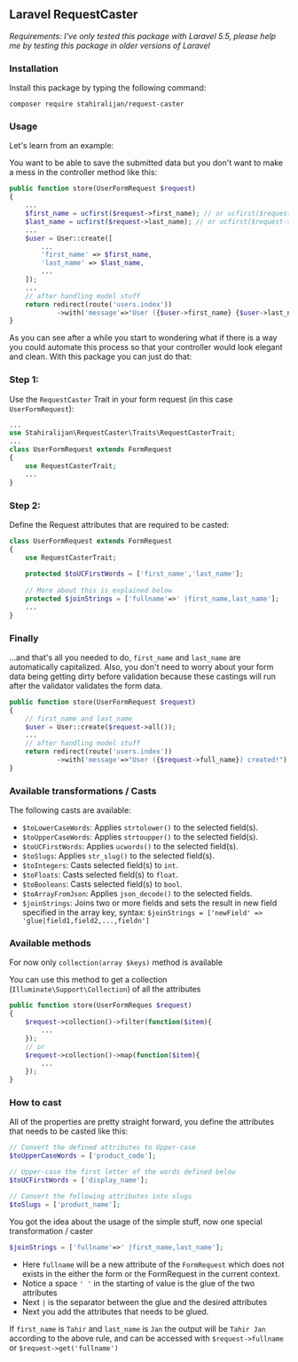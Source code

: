 ## Laravel RequestCaster

*Requirements: I've only tested this package with Laravel 5.5, please help me by testing this package in older versions of Laravel*

### Installation

Install this package by typing the following command:
```shell
composer require stahiralijan/request-caster
```
### Usage
Let's learn from an example:

You want to be able to save the submitted data but you don't want to make a mess in the controller method like this:
```php
public function store(UserFormRequest $request)
{
    ...
    $first_name = ucfirst($request->first_name); // or ucfirst($request->get('first_name')
    $last_name = ucfirst($request->last_name); // or ucfirst($request->get('last_name') 
    ...
    $user = User::create([
        ...
        'first_name' => $first_name,
        'last_name' => $last_name,
        ...
    ]);
    ...
    // after handling model stuff
    return redirect(route('users.index'))
            ->with('message'=>"User ({$user->first_name} {$user->last_name}) created!");
}
```

As you can see after a while you start to wondering what if there is a way you could automate this process so that 
your controller would look elegant and clean. With this package you can just do that:

### Step 1:
Use the `RequestCaster` Trait in your form request (in this case `UserFormRequest`):
```php
...
use Stahiralijan\RequestCaster\Traits\RequestCasterTrait;
...
class UserFormRequest extends FormRequest
{
    use RequestCasterTrait;
    ...
}
```

### Step 2:
Define the Request attributes that are required to be casted:
```php
class UserFormRequest extends FormRequest
{
    use RequestCasterTrait;
    
    protected $toUCFirstWords = ['first_name','last_name'];
    
    // More about this is explained below
    protected $joinStrings = ['fullname'=>' |first_name,last_name'];
    ...
}
```
### Finally
...and that's all you needed to do, `first_name` and `last_name` are automatically capitalized. Also, you don't need to worry about your form data being getting dirty before validation because these castings will run after the validator validates the form data. 
```php
public function store(UserFormRequest $request)
{
    // first_name and last_name  
    $user = User::create($request->all());
    ...
    // after handling model stuff
    return redirect(route('users.index'))
            ->with('message'=>"User ({$request->full_name}) created!");
}
```
### Available transformations / Casts
The following casts are available: 
 - `$toLowerCaseWords`: Applies `strtolower()` to the selected field(s).
 - `$toUpperCaseWords`: Applies `strtoupper()` to the selected field(s).
 - `$toUCFirstWords`: Applies `ucwords()` to the selected field(s).
 - `$toSlugs`: Applies `str_slug()` to the selected field(s).
 - `$toIntegers`: Casts selected field(s) to `int`.
 - `$toFloats`: Casts selected field(s) to `float`.
 - `$toBooleans`: Casts selected field(s) to `bool`.
 - `$toArrayFromJson`: Applies `json_decode()` to the selected fields.
 - `$joinStrings`: Joins two or more fields and sets the result in new field specified in the array key, syntax: `$joinStrings = ['newField' => 'glue|field1,field2,...,fieldn']`

### Available methods
For now only `collection(array $keys)` method is available

You can use this method to get a collection (`Illuminate\Support\Collection`) of all the attributes

```php
public function store(UserFormReques $request)
{
    $request->collection()->filter(function($item){
        ...
    });
    // or
    $request->collection()->map(function($item){
        ...
    });
}
```
### How to cast
All of the properties are pretty straight forward, you define the attributes that needs to be casted like this:
```php
// Convert the defined attributes to Upper-case
$toUpperCaseWords = ['product_code'];

// Upper-case the first letter of the words defined below
$toUCFirstWords = ['display_name'];

// Convert the following attributes into slugs
$toSlugs = ['product_name'];
``` 
You got the idea about the usage of the simple stuff, now one special transformation / caster
```php
$joinStrings = ['fullname'=>' |first_name,last_name'];
```
 - Here `fullname` will be a new attribute of the `FormRequest` which does not exists in the either the form or the FormRequest in the current context.
 - Notice a space `' '` in the starting of value is the glue of the two attributes
 - Next `|` is the separator between the glue and the desired attributes
 - Next you add the attributes that needs to be glued.

If `first_name` is `Tahir` and `last_name` is `Jan` the output will be `Tahir Jan` according to the above rule, and can be accessed with `$request->fullname` or `$request->get('fullname')`
